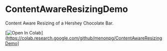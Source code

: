 # ContentAwareResizingDemo
Content Aware Resizing of a Hershey Chocolate Bar.

[![Open In Colab](https://colab.research.google.com/assets/colab-badge.svg)](https://colab.research.google.com/github/menonpg/ContentAwareResizingDemo]
